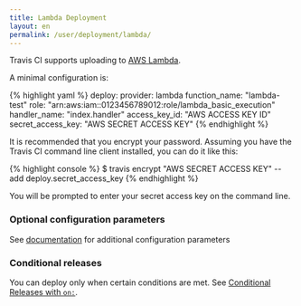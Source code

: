```yaml
---
title: Lambda Deployment
layout: en
permalink: /user/deployment/lambda/
---
```


Travis CI supports uploading to [AWS Lambda](https://aws.amazon.com/lambda/).

A minimal configuration is:

{% highlight yaml %}
deploy:
  provider: lambda
  function_name: "lambda-test"
  role: "arn:aws:iam::0123456789012:role/lambda_basic_execution"
  handler_name: "index.handler"
  access_key_id: "AWS ACCESS KEY ID"
  secret_access_key: "AWS SECRET ACCESS KEY"
{% endhighlight %}

It is recommended that you encrypt your password.
Assuming you have the Travis CI command line client installed, you can do it like this:

{% highlight console %}
$ travis encrypt "AWS SECRET ACCESS KEY" --add deploy.secret_access_key
{% endhighlight %}

You will be prompted to enter your secret access key on the command line.

### Optional configuration parameters

See [documentation](https://github.com/travis-ci/dpl#lambda) for additional
configuration parameters

### Conditional releases

You can deploy only when certain conditions are met.
See [Conditional Releases with `on:`](/user/deployment#Conditional-Releases-with-on%3A).

